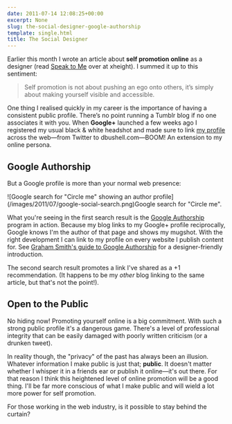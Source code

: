 ```yaml
---
date: 2011-07-14 12:08:25+00:00
excerpt: None
slug: the-social-designer-google-authorship
template: single.html
title: The Social Designer
---
```


Earlier this month I wrote an article about **self promotion online** as a designer (read [Speak to Me](http://xheight.dbushell.com/2011/07/03/speak-to-me-self-promotion-online/) over at xheight). I summed it up to this sentiment:

> Self promotion is not about pushing an ego onto others, it’s simply about making yourself visible and accessible.

One thing I realised quickly in my career is the importance of having a consistent public profile. There’s no point running a Tumblr blog if no one associates it with you. When **Google+** launched a few weeks ago I registered my usual black & white headshot and made sure to link [my profile](https://plus.google.com/112664170427933857280/) across the web—from Twitter to dbushell.com—BOOM! An extension to my online persona.

## Google Authorship

But a Google profile is more than your normal web presence:

<p class="small">![Google search for "Circle me" showing an author profile](/images/2011/07/google-social-search.png)Google search for "Circle me".</p>

What you're seeing in the first search result is the [Google Authorship](http://www.google.com/support/webmasters/bin/answer.py?answer=1229920) program in action. Because my blog links to my Google+ profile reciprocally, Google knows I'm the author of that page and shows my mugshot. With the right development I can link to my profile on every website I publish content for. See [Graham Smith's guide to Google Authorship](http://imjustcreative.com/implementing-google-authorship-markup-on-your-website/2011/07/07/) for a designer-friendly introduction.

The second search result promotes a link I've shared as a +1 recommendation. (It happens to be my _other_ blog linking to the same article, but that's not the point!).

## Open to the Public

No hiding now! Promoting yourself online is a big commitment. With such a strong public profile it's a dangerous game. There's a level of professional integrity that can be easily damaged with poorly written criticism (or a drunken tweet).

In reality though, the "privacy" of the past has always been an illusion. Whatever information I make public is just that; **public**. It doesn't matter whether I whisper it in a friends ear or publish it online—it's out there. For that reason I think this heightened level of online promotion will be a good thing. I'll be far more conscious of what I make public and will wield a lot more power for self promotion.

For those working in the web industry, is it possible to stay behind the curtain?
